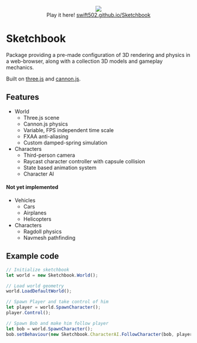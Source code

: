 <p align="center">
   <a href="https://swift502.github.io/Sketchbook"><img src="https://i.imgur.com/i4Kdb5H.png"></a>
   <br>
   Play it here! <a href="https://swift502.github.io/Sketchbook">swift502.github.io/Sketchbook</a>
</p>


# Sketchbook

Package providing a pre-made configuration of 3D rendering and physics in a web-browser, along with a collection 3D models and gameplay mechanics.

Built on [three.js](https://github.com/mrdoob/three.js) and [cannon.js](https://github.com/schteppe/cannon.js).

## Features

* World
    * Three.js scene
    * Cannon.js physics
    * Variable, FPS independent time scale
    * FXAA anti-aliasing
    * Custom damped-spring simulation
* Characters
    * Third-person camera
    * Raycast character controller with capsule collision
    * State based animation system
    * Character AI

#### Not yet implemented

* Vehicles
    * Cars
    * Airplanes
    * Helicopters
* Characters
    * Ragdoll physics
    * Navmesh pathfinding


## Example code

```javascript
// Initialize sketchbook
let world = new Sketchbook.World();

// Load world geometry
world.LoadDefaultWorld();

// Spawn Player and take control of him
let player = world.SpawnCharacter();
player.Control();

// Spawn Bob and make him follow player
let bob = world.SpawnCharacter();
bob.setBehaviour(new Sketchbook.CharacterAI.FollowCharacter(bob, player));
```

